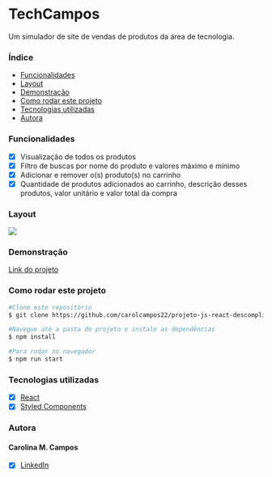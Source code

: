 # TechCampos


Um simulador de site de vendas de produtos da área de tecnologia.

### Índice

- <a href="#funcionalidades">Funcionalidades</a>
- <a href="#layout">Layout</a>
- <a href="#demonstração">Demonstração</a>
- <a href="#como-rodar-este-projeto">Como rodar este projeto</a>
- <a href="#tecnologias-utilizadas">Tecnologias utilizadas</a>
- <a href="#autora">Autora</a>

### Funcionalidades
- [x] Visualização de todos os produtos
- [x] Filtro de buscas por nome do produto e valores máximo e mínimo
- [x] Adicionar e remover o(s) produto(s) no carrinho
- [x] Quantidade de produtos adicionados ao carrinho, descrição desses produtos, valor unitário e valor total da compra

### Layout
![](./tech-campos/src/assets/layout.png)
### Demonstração
[Link do projeto](https://techno-campos.surge.sh/)
### Como rodar este projeto
```bash
#Clone este repositório
$ git clone https://github.com/carolcampos22/projeto-js-react-descomplica

#Navegue até a pasta do projeto e instale as dependências
$ npm install

#Para rodar no navegador
$ npm run start

```

### Tecnologias utilizadas 
- [x] [React](https://pt-br.react.dev/)
- [x] [Styled Components](https://styled-components.com/docs)

### Autora

<h4>Carolina M. Campos</h4>

- [x] [LinkedIn](https://www.linkedin.com/in/dev-carolina-mendes/)
